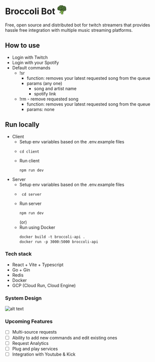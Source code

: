 # Broccoli Bot <img src='./client/public/broccoli-icon.svg' type='image/svg+xml' style="width:30px"/>

Free, open source and distributed bot for twitch streamers that provides hassle free integration with multiple music streaming platforms.   

## How to use
* Login with Twitch
* Login with your Spotify
* Default commands 
   - !sr
        - function: removes your latest requested song from the queue
        - params (any one)
            - song and artist name
            - spotify link
   - !rm - remove requested song
        - function: removes your latest requested song from the queue
        - params: none
## Run locally
- Client
    * Setup env variables based on the .env.example files
    * ```
      cd client
      ```
    * Run client  
        ```
        npm run dev
        ```
- Server
    * Setup env variables based on the .env.example files
    * ```
       cd server
       ```
    * Run server  
        ```
        npm run dev
        ```
        (or)
    * Run using Docker
        ```
        docker build -t broccoli-api .
        docker run -p 3000:5000 broccoli-api
        ```
### Tech stack
* React + Vite + Typescript
* Go + Gin
* Redis
* Docker
* GCP (Cloud Run, Cloud Engine)
<!-- * PostgreSQL -->

### System Design
![alt text](https://github.com/rahulsm20/twitch-songbot/assets/77540672/f21d3eba-42c1-4810-a3cb-c48ca5ab169d)

### Upcoming Features
- [ ] Multi-source requests  
- [ ] Ability to add new commands and edit existing ones  
- [ ] Request Analytics  
- [ ] Plug and play services  
- [ ] Integration with Youtube & Kick  